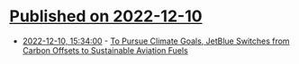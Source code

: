 # [Published on 2022-12-10](index.md)

* [2022-12-10, 15:34:00](https://tech.slashdot.org/story/22/12/10/0449224/to-pursue-climate-goals-jetblue-switches-from-carbon-offsets-to-sustainable-aviation-fuels?utm_source=rss1.0mainlinkanon&utm_medium=feed) - [To Pursue Climate Goals, JetBlue Switches from Carbon Offsets to Sustainable Aviation Fuels](https://tech.slashdot.org/story/22/12/10/0449224/to-pursue-climate-goals-jetblue-switches-from-carbon-offsets-to-sustainable-aviation-fuels?utm_source=rss1.0mainlinkanon&utm_medium=feed)
